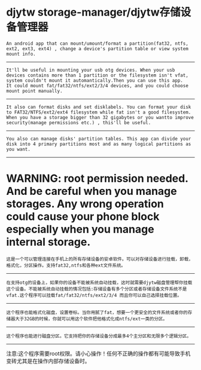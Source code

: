 djytw storage-manager/djytw存储设备管理器
===============

    An android app that can mount/umount/format a partition(fat32, ntfs, ext2, ext3, ext4) , change a device's partition table or view system mount info.
--------------
    It'll be useful in mounting your usb otg devices. When your usb devices contains more than 1 partition or the filesystem isn't vfat, system couldn't mount it automantically.Then you can use this app.
    It could mount fat/fat32/ntfs/ext2/3/4 devices, and you could choose mount point manually.
--------------
    It also can format disks and set disklabels. You can format your disk to FAT32/NTFS/ext2/ext4 filesystem while fat isn't a good filesystem. When you have a storage bigger than 32 gigabytes or you wantto improve security(manage permissions etc.) , this'll be useful.
-------------
    You also can manage disks' partition tables. This app can divide your disk into 4 primary partitions most and as many logical partitions as you want.
-------------
WARNING:  root permission needed.
And be careful when you manage storages.
Any wrong operation could cause your phone block especially when you manage internal storage.
===============
    这是一个可以管理连接在手机上的所有存储设备的安卓软件。可以对存储设备进行挂载，卸载，格式化，分区操作。支持fat32,ntfs和各种ext文件系统。
-------------
    在支持otg的设备上，如果你的设备不能被系统自动挂载，这时就需要djytw磁盘管理帮你挂载这个设备。不能被系统自动挂载的情况包括:存储设备有多个分区或者存储设备文件系统不是vfat.这个程序可以挂载fat/fat32/ntfs/ext2/3/4 而且你可以自己选择挂载位置。
-------------
    这个程序也能格式化磁盘，设置卷标。当你用腻了fat，想要一个更安全的文件系统或者你的存储器大于32GB的时候，你就可以用这个软件把他格式化成ntfs/ext一类的分区。
-------------
    这个程序也能进行磁盘分区。它支持把你的存储设备分成最多4个主分区和无限多个逻辑分区。
-------------
注意:这个程序需要root权限。请小心操作！任何不正确的操作都有可能导致手机变砖尤其是在操作内部存储设备时。
